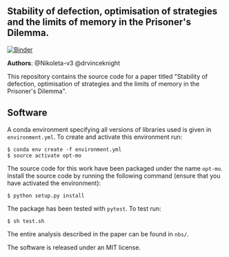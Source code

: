 Stability of defection, optimisation of strategies and the limits of
memory in the Prisoner's Dilemma.
--------------------------------------

[![Binder](https://mybinder.org/badge_logo.svg)](https://mybinder.org/v2/gh/trallard/Memory-size-in-the-prisoners-dilemma/master)

**Authors**: @Nikoleta-v3 @drvinceknight

This repository contains the source code for a paper titled 
"Stability of defection, optimisation of strategies and the limits of
memory in the Prisoner's Dilemma".

## Software

A conda environment specifying all versions of libraries used is given in
`environment.yml`. To create and activate this environment run:

```
$ conda env create -f environment.yml
$ source activate opt-mo
```

The source code for this work have been packaged under the name `opt-mo`.
Install the source code by running the following command
(ensure that you have activated the environment):

```
$ python setup.py install
```

The package has been tested with `pytest`. To test run:

```
$ sh test.sh
```

The entire analysis described in the paper can be found in `nbs/`.

The software is released under an MIT license.
